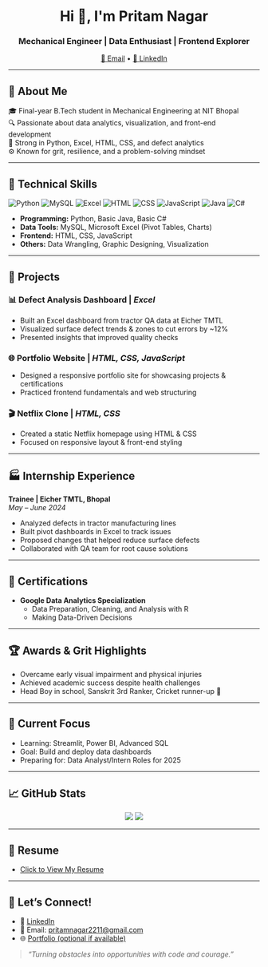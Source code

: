 <h1 align="center">Hi 👋, I'm Pritam Nagar</h1>
<h3 align="center">Mechanical Engineer | Data Enthusiast | Frontend Explorer</h3>

<p align="center">
  <a href="mailto:pritamnagar2211@gmail.com">📧 Email</a> •
  <a href="https://www.linkedin.com/in/pritam-nagar-4a66b2259">🔗 LinkedIn</a>
</p>

---

## 💼 About Me

🎓 Final-year B.Tech student in Mechanical Engineering at NIT Bhopal  
🔍 Passionate about data analytics, visualization, and front-end development  
🧠 Strong in Python, Excel, HTML, CSS, and defect analytics  
⚙️ Known for grit, resilience, and a problem-solving mindset

---

## 🧰 Technical Skills

![Python](https://img.shields.io/badge/-Python-3776AB?style=flat&logo=python&logoColor=white)
![MySQL](https://img.shields.io/badge/-MySQL-00000F?style=flat&logo=mysql&logoColor=white)
![Excel](https://img.shields.io/badge/-Excel-217346?style=flat&logo=microsoft-excel&logoColor=white)
![HTML](https://img.shields.io/badge/-HTML5-E34F26?style=flat&logo=html5&logoColor=white)
![CSS](https://img.shields.io/badge/-CSS3-1572B6?style=flat&logo=css3&logoColor=white)
![JavaScript](https://img.shields.io/badge/-JavaScript-F7DF1E?style=flat&logo=javascript&logoColor=black)
![Java](https://img.shields.io/badge/-Java-007396?style=flat&logo=java&logoColor=white)
![C#](https://img.shields.io/badge/-C%23-239120?style=flat&logo=c-sharp&logoColor=white)

- **Programming:** Python, Basic Java, Basic C#
- **Data Tools:** MySQL, Microsoft Excel (Pivot Tables, Charts)
- **Frontend:** HTML, CSS, JavaScript
- **Others:** Data Wrangling, Graphic Designing, Visualization

---

## 🚀 Projects

### 📊 **Defect Analysis Dashboard** | *Excel*
- Built an Excel dashboard from tractor QA data at Eicher TMTL  
- Visualized surface defect trends & zones to cut errors by ~12%  
- Presented insights that improved quality checks

### 🌐 **Portfolio Website** | *HTML, CSS, JavaScript*
- Designed a responsive portfolio site for showcasing projects & certifications  
- Practiced frontend fundamentals and web structuring

### 🎬 **Netflix Clone** | *HTML, CSS*
- Created a static Netflix homepage using HTML & CSS  
- Focused on responsive layout & front-end styling

---

## 🏭 Internship Experience

**Trainee | Eicher TMTL, Bhopal**  
*May – June 2024*
- Analyzed defects in tractor manufacturing lines  
- Built pivot dashboards in Excel to track issues  
- Proposed changes that helped reduce surface defects  
- Collaborated with QA team for root cause solutions

---

## 📜 Certifications

- **Google Data Analytics Specialization**
  - Data Preparation, Cleaning, and Analysis with R
  - Making Data-Driven Decisions

---

## 🏆 Awards & Grit Highlights

- Overcame early visual impairment and physical injuries  
- Achieved academic success despite health challenges  
- Head Boy in school, Sanskrit 3rd Ranker, Cricket runner-up 🏏

---

## 🔭 Current Focus

- Learning: Streamlit, Power BI, Advanced SQL  
- Goal: Build and deploy data dashboards  
- Preparing for: Data Analyst/Intern Roles for 2025

---

## 📈 GitHub Stats

<p align="center">
  <img src="https://github-readme-stats.vercel.app/api?username=Pritam9952&show_icons=true&theme=radical" />
  <img src="https://github-readme-stats.vercel.app/api/top-langs/?username=Pritam9952&layout=compact&theme=radical" />
</p>

---

## 📄 Resume

- [Click to View My Resume]([https://drive.google.com/your-resume-link](https://drive.google.com/file/d/1w6iax4-4Q1ctrnIeTIVRmooupFb138IU/view?usp=drive_link))

---

## 🤝 Let’s Connect!

- 🔗 [LinkedIn](https://www.linkedin.com/in/pritam-nagar-4a66b2259)
- 📧 Email: pritamnagar2211@gmail.com
- 🌐 [Portfolio (optional if available)](https://your-portfolio-link.com)

> *“Turning obstacles into opportunities with code and courage.”*

